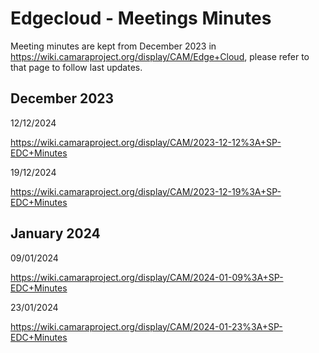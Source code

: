 # Edgecloud - Meetings Minutes

Meeting minutes are kept from December 2023  in https://wiki.camaraproject.org/display/CAM/Edge+Cloud, please refer to that page to follow last updates.

## December 2023

12/12/2024

https://wiki.camaraproject.org/display/CAM/2023-12-12%3A+SP-EDC+Minutes

19/12/2024

https://wiki.camaraproject.org/display/CAM/2023-12-19%3A+SP-EDC+Minutes

## January 2024

09/01/2024

https://wiki.camaraproject.org/display/CAM/2024-01-09%3A+SP-EDC+Minutes

23/01/2024

https://wiki.camaraproject.org/display/CAM/2024-01-23%3A+SP-EDC+Minutes

